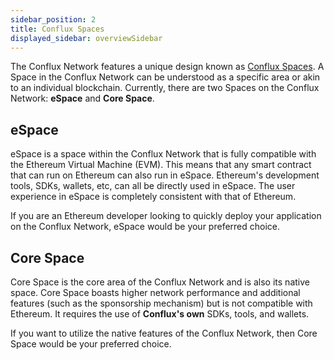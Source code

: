 ```yaml
---
sidebar_position: 2
title: Conflux Spaces
displayed_sidebar: overviewSidebar
---
```


The Conflux Network features a unique design known as [Conflux Spaces](/docs/general/conflux-basics/spaces). A Space in the Conflux Network can be understood as a specific area or akin to an individual blockchain. Currently, there are two Spaces on the Conflux Network: **eSpace** and **Core Space**.

## eSpace

eSpace is a space within the Conflux Network that is fully compatible with the Ethereum Virtual Machine (EVM). This means that any smart contract that can run on Ethereum can also run in eSpace. Ethereum's development tools, SDKs, wallets, etc, can all be directly used in eSpace. The user experience in eSpace is completely consistent with that of Ethereum.

If you are an Ethereum developer looking to quickly deploy your application on the Conflux Network, eSpace would be your preferred choice.

## Core Space

Core Space is the core area of the Conflux Network and is also its native space. Core Space boasts higher network performance and additional features (such as the sponsorship mechanism) but is not compatible with Ethereum. It requires the use of **Conflux's own** SDKs, tools, and wallets.

If you want to utilize the native features of the Conflux Network, then Core Space would be your preferred choice.
